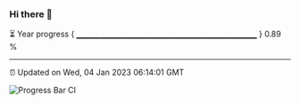 ### Hi there 👋

⏳ Year progress { ▁▁▁▁▁▁▁▁▁▁▁▁▁▁▁▁▁▁▁▁▁▁▁▁▁▁▁▁▁▁ } 0.89 %

---

⏰ Updated on Wed, 04 Jan 2023 06:14:01 GMT

![Progress Bar CI](https://github.com/liununu/liununu/workflows/Progress%20Bar%20CI/badge.svg)
